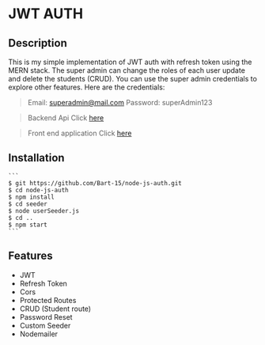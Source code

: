 # JWT AUTH

## Description


This is my simple implementation of JWT auth with refresh token using the MERN stack. The super admin can change the roles of each user update and delete the students (CRUD). You can use the super admin credentials to explore other features. Here are the credentials:

> Email: superadmin@mail.com
> Password: superAdmin123

>Backend Api Click [here](https://pure-hamlet-73381.herokuapp.com/api/v1)

>Front end application Click [here](https://serene-cucurucho-dfeca4.netlify.app)


## Installation

    ```
	$ git https://github.com/Bart-15/node-js-auth.git
	$ cd node-js-auth
	$ npm install
	$ cd seeder
	$ node userSeeder.js
	$ cd ..
	$ npm start
    ```


## Features
<ul>
  <li>JWT</li>
  <li>Refresh Token</li>
  <li>Cors</li>
  <li>Protected Routes</li>
  <li>CRUD (Student route)</li>
  <li>Password Reset</li>
  <li>Custom Seeder</li>
  <li>Nodemailer</li>
</ul>
